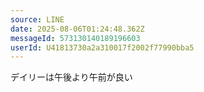 ```yaml
---
source: LINE
date: 2025-08-06T01:24:48.362Z
messageId: 573130140189196603
userId: U41813730a2a310017f2002f77990bba5
---
```


デイリーは午後より午前が良い